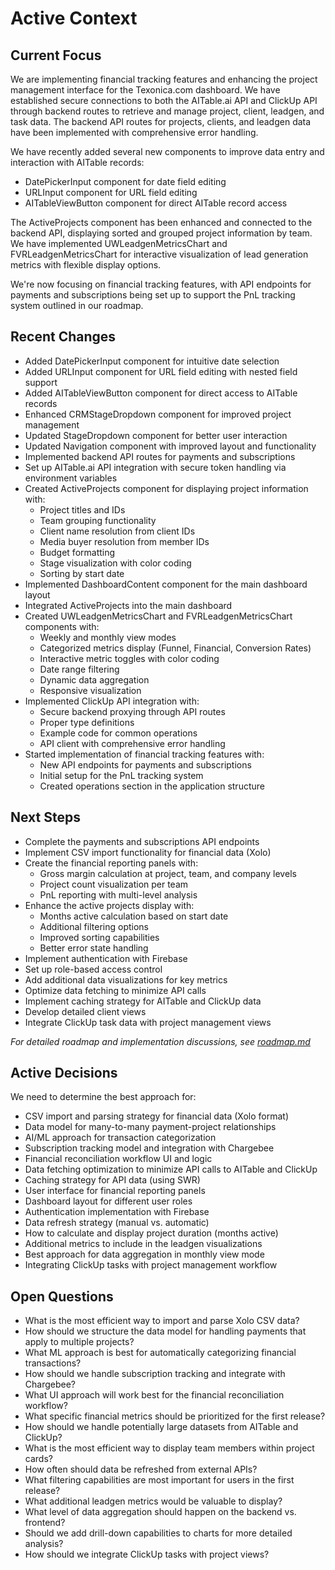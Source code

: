 # Active Context

## Current Focus
We are implementing financial tracking features and enhancing the project management interface for the Texonica.com dashboard. We have established secure connections to both the AITable.ai API and ClickUp API through backend routes to retrieve and manage project, client, leadgen, and task data. The backend API routes for projects, clients, and leadgen data have been implemented with comprehensive error handling. 

We have recently added several new components to improve data entry and interaction with AITable records:
- DatePickerInput component for date field editing
- URLInput component for URL field editing
- AITableViewButton component for direct AITable record access

The ActiveProjects component has been enhanced and connected to the backend API, displaying sorted and grouped project information by team. We have implemented UWLeadgenMetricsChart and FVRLeadgenMetricsChart for interactive visualization of lead generation metrics with flexible display options.

We're now focusing on financial tracking features, with API endpoints for payments and subscriptions being set up to support the PnL tracking system outlined in our roadmap.

## Recent Changes
- Added DatePickerInput component for intuitive date selection
- Added URLInput component for URL field editing with nested field support
- Added AITableViewButton component for direct access to AITable records
- Enhanced CRMStageDropdown component for improved project management
- Updated StageDropdown component for better user interaction
- Updated Navigation component with improved layout and functionality
- Implemented backend API routes for payments and subscriptions
- Set up AITable.ai API integration with secure token handling via environment variables
- Created ActiveProjects component for displaying project information with:
  - Project titles and IDs
  - Team grouping functionality
  - Client name resolution from client IDs
  - Media buyer resolution from member IDs
  - Budget formatting
  - Stage visualization with color coding
  - Sorting by start date
- Implemented DashboardContent component for the main dashboard layout
- Integrated ActiveProjects into the main dashboard
- Created UWLeadgenMetricsChart and FVRLeadgenMetricsChart components with:
  - Weekly and monthly view modes
  - Categorized metrics display (Funnel, Financial, Conversion Rates)
  - Interactive metric toggles with color coding
  - Date range filtering
  - Dynamic data aggregation
  - Responsive visualization
- Implemented ClickUp API integration with:
  - Secure backend proxying through API routes
  - Proper type definitions
  - Example code for common operations
  - API client with comprehensive error handling
- Started implementation of financial tracking features with:
  - New API endpoints for payments and subscriptions
  - Initial setup for the PnL tracking system
  - Created operations section in the application structure

## Next Steps
- Complete the payments and subscriptions API endpoints
- Implement CSV import functionality for financial data (Xolo)
- Create the financial reporting panels with:
  - Gross margin calculation at project, team, and company levels
  - Project count visualization per team
  - PnL reporting with multi-level analysis
- Enhance the active projects display with:
  - Months active calculation based on start date
  - Additional filtering options
  - Improved sorting capabilities
  - Better error state handling
- Implement authentication with Firebase
- Set up role-based access control
- Add additional data visualizations for key metrics
- Optimize data fetching to minimize API calls
- Implement caching strategy for AITable and ClickUp data
- Develop detailed client views
- Integrate ClickUp task data with project management views

*For detailed roadmap and implementation discussions, see [roadmap.md](roadmap.md)*

## Active Decisions
We need to determine the best approach for:
- CSV import and parsing strategy for financial data (Xolo format)
- Data model for many-to-many payment-project relationships
- AI/ML approach for transaction categorization
- Subscription tracking model and integration with Chargebee
- Financial reconciliation workflow UI and logic
- Data fetching optimization to minimize API calls to AITable and ClickUp
- Caching strategy for API data (using SWR)
- User interface for financial reporting panels
- Dashboard layout for different user roles
- Authentication implementation with Firebase
- Data refresh strategy (manual vs. automatic)
- How to calculate and display project duration (months active)
- Additional metrics to include in the leadgen visualizations
- Best approach for data aggregation in monthly view mode
- Integrating ClickUp tasks with project management workflow

## Open Questions
- What is the most efficient way to import and parse Xolo CSV data?
- How should we structure the data model for handling payments that apply to multiple projects?
- What ML approach is best for automatically categorizing financial transactions?
- How should we handle subscription tracking and integrate with Chargebee?
- What UI approach will work best for the financial reconciliation workflow?
- What specific financial metrics should be prioritized for the first release?
- How should we handle potentially large datasets from AITable and ClickUp?
- What is the most efficient way to display team members within project cards?
- How often should data be refreshed from external APIs?
- What filtering capabilities are most important for users in the first release?
- What additional leadgen metrics would be valuable to display?
- What level of data aggregation should happen on the backend vs. frontend?
- Should we add drill-down capabilities to charts for more detailed analysis?
- How should we integrate ClickUp tasks with project views? 